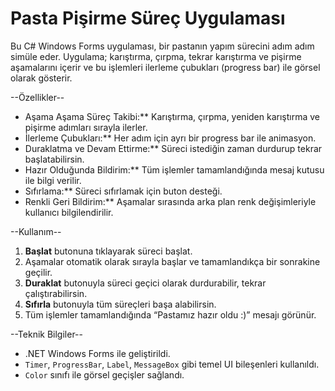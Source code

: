 # Pasta Pişirme Süreç Uygulaması

Bu C# Windows Forms uygulaması, bir pastanın yapım sürecini adım adım simüle eder. Uygulama; karıştırma, çırpma, tekrar karıştırma ve pişirme aşamalarını içerir ve bu işlemleri ilerleme çubukları (progress bar) ile görsel olarak gösterir.

--Özellikler--

- Aşama Aşama Süreç Takibi:** Karıştırma, çırpma, yeniden karıştırma ve pişirme adımları sırayla ilerler.
- İlerleme Çubukları:** Her adım için ayrı bir progress bar ile animasyon.
- Duraklatma ve Devam Ettirme:** Süreci istediğin zaman durdurup tekrar başlatabilirsin.
- Hazır Olduğunda Bildirim:** Tüm işlemler tamamlandığında mesaj kutusu ile bilgi verilir.
- Sıfırlama:** Süreci sıfırlamak için buton desteği.
- Renkli Geri Bildirim:** Aşamalar sırasında arka plan renk değişimleriyle kullanıcı bilgilendirilir.

--Kullanım--

1. **Başlat** butonuna tıklayarak süreci başlat.
2. Aşamalar otomatik olarak sırayla başlar ve tamamlandıkça bir sonrakine geçilir.
3. **Duraklat** butonuyla süreci geçici olarak durdurabilir, tekrar çalıştırabilirsin.
4. **Sıfırla** butonuyla tüm süreçleri başa alabilirsin.
5. Tüm işlemler tamamlandığında “Pastamız hazır oldu :)” mesajı görünür.

--Teknik Bilgiler--

- .NET Windows Forms ile geliştirildi.
- `Timer`, `ProgressBar`, `Label`, `MessageBox` gibi temel UI bileşenleri kullanıldı.
- `Color` sınıfı ile görsel geçişler sağlandı.
